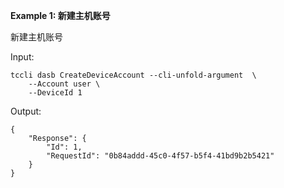 **Example 1: 新建主机账号**

新建主机账号

Input: 

```
tccli dasb CreateDeviceAccount --cli-unfold-argument  \
    --Account user \
    --DeviceId 1
```

Output: 
```
{
    "Response": {
        "Id": 1,
        "RequestId": "0b84addd-45c0-4f57-b5f4-41bd9b2b5421"
    }
}
```

